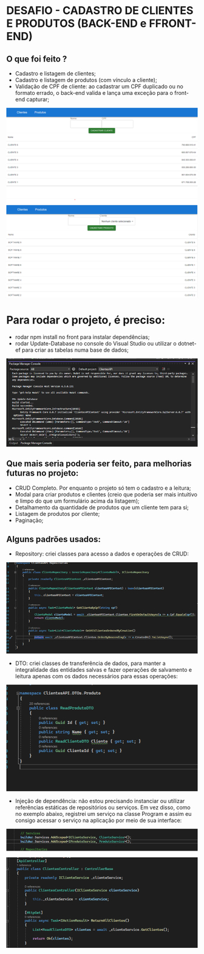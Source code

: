 # DESAFIO - CADASTRO DE CLIENTES E PRODUTOS (BACK-END e FFRONT-END)

## O que foi feito ?

* Cadastro e listagem de clientes;
* Cadastro e listagem de produtos (com vínculo a cliente);
* Validação de CPF de cliente: ao cadastrar um CPF duplicado ou no formato errado, o back-end valida e lança uma exceção para o front-end capturar;

![Clientes](./assets/tela_clientes.png)
![Produtos](./assets/tela_produtos.png)

# Para rodar o projeto, é preciso:
* rodar npm install no front para instalar dependências;
* rodar Update-Database no console do Visual Studio ou utilizar o dotnet-ef para criar as tabelas numa base de dados;

![dbupdate](./assets/updatedb.png)

## Que mais seria poderia ser feito, para melhorias futuras no projeto:

* CRUD Completo. Por enquanto o projeto só tem o cadastro e a leitura;
* Modal para criar produtos e clientes (creio que poderia ser mais intuitivo e limpo do que um formulário acima da listagem);
* Detalhamento da quantidade de produtos que um cliente tem para si;
* Listagem de produtos por cliente;
* Paginação;

## Alguns padrões usados:

* Repository: criei classes para acesso a dados e operações de CRUD:

![Repository](./assets/repository.png)

* DTO: criei classes de transferência de dados, para manter a integralidade das entidades salvas e fazer operações de salvamento e leitura apenas com os dados necessários para essas operações:

![dto](./assets/dto.png)

* Injeção de dependência: não estou precisando instanciar ou utilizar referências estáticas de repositórios ou serviços. Em vez disso, como no exemplo abaixo, registrei um serviço na classe Program e assim eu consigo acessar o serviço na aplicação por meio de sua interface:

![inje](./assets/injecao2.png)

![inje2](./assets/injecao_dep.png)
